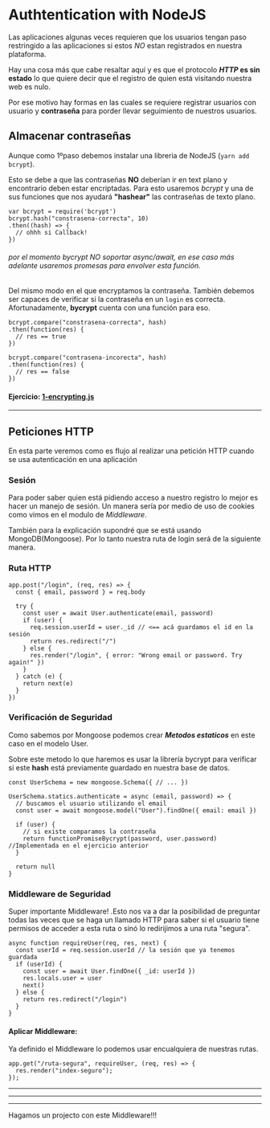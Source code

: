 # Authtentication with NodeJS

Las aplicaciones algunas veces requieren que los usuarios tengan paso restringido a las aplicaciones si estos
_NO_ estan registrados en nuestra plataforma.

Hay una cosa más que cabe resaltar aquí y es que el protocolo **_HTTP_ es sin estado** lo que quiere decir que
el registro de quien está visitando nuestra web es nulo.

Por ese motivo hay formas en las cuales se requiere registrar usuarios con usuario y **contraseña** para porder
llevar seguimiento de nuestros usuarios.

## Almacenar contraseñas

Aunque como 1ºpaso debemos instalar una libreria de NodeJS (`yarn add bcrypt`).

Esto se debe a que las contraseñas **NO** deberían ir en text plano y encontrario
deben estar encriptadas. Para esto usaremos _bcrypt_ y una de sus funciones que
nos ayudará **"hashear"** las contraseñas de texto plano.

```
var bcrypt = require('bcrypt')
bcrypt.hash("constrasena-correcta", 10)
.then((hash) => {
  // ohhh si Callback!
})
```

###### por el momento bycrypt NO soportar async/await, en ese caso más adelante usaremos promesas para envolver esta función.

Del mismo modo en el que encryptamos la contraseña. También debemos ser capaces de verificar si
la contraseña en un `login` es correcta. Afortunadamente, **bycrypt** cuenta con una función para eso.

```
bcrypt.compare("constrasena-correcta", hash)
.then(function(res) {
  // res == true
})

bcrypt.compare("contrasena-incorecta", hash)
.then(function(res) {
  // res == false
})
```

#### Ejercicio: [1-encrypting.js](./Exercises/1-encrypting.js)

---

## Peticiones HTTP

En esta parte veremos como es flujo al realizar una petición HTTP cuando se usa autenticación en una aplicación

### Sesión

Para poder saber quien está pidiendo acceso a nuestro registro lo mejor es hacer un manejo de sesión.
Un manera sería por medio de uso de cookies como vimos en el modulo de _Middleware_.

También para la explicación supondré que se está usando MongoDB(Mongoose). Por lo tanto nuestra ruta de login será de la siguiente manera.

### Ruta HTTP

```
app.post("/login", (req, res) => {
  const { email, password } = req.body

  try {
    const user = await User.authenticate(email, password)
    if (user) {
      req.session.userId = user._id // <== acá guardamos el id en la sesión
      return res.redirect("/")
    } else {
      res.render("/login", { error: "Wrong email or password. Try again!" })
    }
  } catch (e) {
    return next(e)
  }
})
```

### Verificación de Seguridad

Como sabemos por Mongoose podemos crear _**Metodos estaticos**_ en este caso en el
modelo User.

Sobre este metodo lo que haremos es usar la librería bycrypt para verificar si este **hash** está previamente guardado en nuestra base de datos.

```
const UserSchema = new mongoose.Schema({ // ... })

UserSchema.statics.authenticate = async (email, password) => {
  // buscamos el usuario utilizando el email
  const user = await mongoose.model("User").findOne({ email: email })

  if (user) {
    // si existe comparamos la contraseña
    return functionPromiseBycrypt(password, user.password) //Implementada en el ejercicio anterior
  }

  return null
}
```

### Middleware de Seguridad

Super importante Middleware! .Esto nos va a dar la posibilidad de preguntar todas
las veces que se haga un llamado HTTP para saber si el usuario tiene permisos de acceder
a esta ruta o sinó lo redirijimos a una ruta "segura".

```
async function requireUser(req, res, next) {
  const userId = req.session.userId // la sesión que ya tenemos guardada
  if (userId) {
    const user = await User.findOne({ _id: userId })
    res.locals.user = user
    next()
  } else {
    return res.redirect("/login")
  }
}
```

#### Aplicar Middleware:

Ya definido el Middleware lo podemos usar encualquiera de nuestras rutas.

```
app.get("/ruta-segura", requireUser, (req, res) => {
  res.render("index-seguro");
});
```

---

---

---

Hagamos un projecto con este Middleware!!!
